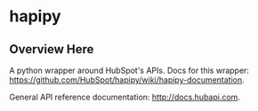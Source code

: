 hapipy
======

Overview Here
-------------

A python wrapper around HubSpot's APIs.  Docs for this wrapper: 
<a href="https://github.com/HubSpot/hapipy/wiki/hapipy-documentation">https://github.com/HubSpot/hapipy/wiki/hapipy-documentation</a>.

General API reference documentation: <a href="http://docs.hubapi.com">http://docs.hubapi.com</a>.






